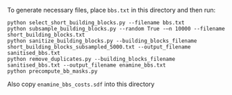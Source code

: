 To generate necessary files, place `bbs.txt` in this directory and then run:

```
python select_short_building_blocks.py --filename bbs.txt
python subsample_building_blocks.py --random True -–n 10000 --filename short_building_blocks.txt
python sanitize_building_blocks.py --building_blocks_filename short_building_blocks_subsampled_5000.txt --output_filename sanitised_bbs.txt
python remove_duplicates.py --building_blocks_filename sanitised_bbs.txt --output_filename enamine_bbs.txt
python precompute_bb_masks.py
```

Also copy `enamine_bbs_costs.sdf` into this directory